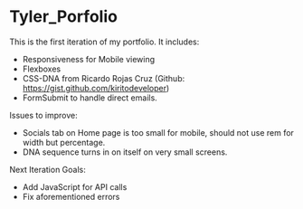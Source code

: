 # Tyler_Porfolio

This is the first iteration of my portfolio. It includes: 
* Responsiveness for Mobile viewing
* Flexboxes
* CSS-DNA from Ricardo Rojas Cruz (Github: https://gist.github.com/kiritodeveloper)
* FormSubmit to handle direct emails.

Issues to improve:
* Socials tab on Home page is too small for mobile, should not use rem for width but percentage.
* DNA sequence turns in on itself on very small screens.

Next Iteration Goals:
* Add JavaScript for API calls
* Fix aforementioned errors
